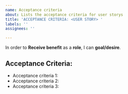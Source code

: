 ```yaml
---
name: Acceptance criteria
about: Lists the acceptance criteria for user storys
title: 'ACCEPTANCE CRITERIA: <USER STORY> '
labels: ''
assignees: ''

---
```


In order to **Receive benefit** as a **role**, I can **goal/desire**.

## Acceptance Criteria:

- Acceptance criteria 1:
- Acceptance criteria 2:
- Acceptance criteria 3:
